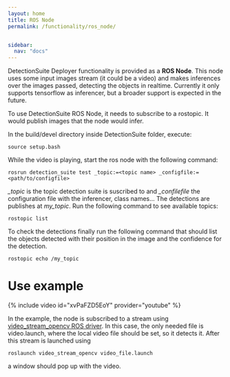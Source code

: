 ```yaml
---
layout: home
title: ROS Node
permalink: /functionality/ros_node/


sidebar:
  nav: "docs"
---
```


DetectionSuite Deployer functionality is provided as a **ROS Node**.
This node uses some input images stream (it could be a video) and 
makes inferences over the images passed, detecting the objects in realtime. 
Currently it only supports tensorflow as inferencer, but a broader support is expected
in the future.

To use DetectionSuite ROS Node, it needs to subscribe to a rostopic. It would publish images
that the node would infer.

In the build/devel directory inside DetectionSuite folder, execute:

```
source setup.bash
```


While the video is playing, start the ros node with the following command:

```
rosrun detection_suite test _topic:=<topic name> _configfile:=<path/to/configfile>
```

*_topic* is the topic detection suite is suscribed to and *_confilefile* the configuration file with the inferencer, class names...
The detections are publishes at *my_topic*. Run the following command to see available topics:

```
rostopic list
```

To check the detections finally run the following command that should list the objects detected with their position in the image and the confidence
for the detection.

```
rostopic echo /my_topic
```

# Use example

{% include video id="xvPaFZD5EoY" provider="youtube" %}

In the example, the node is subscribed to a stream using [video_stream_opencv ROS driver](https://github.com/ros-drivers/video_stream_opencv).
In this case, the only needed file is video.launch, where the local video file should be set, so it detects it.
After this stream is launched using 

```
roslaunch video_stream_opencv video_file.launch
```

a window should pop up with the video.
